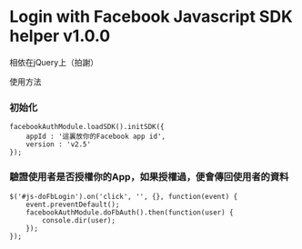 # Login with Facebook Javascript SDK helper v1.0.0

相依在jQuery上（拍謝）

使用方法

### 初始化

```
facebookAuthModule.loadSDK().initSDK({
	appId : '這裏放你的Facebook app id',
	version : 'v2.5'
});
```

### 驗證使用者是否授權你的App，如果授權過，便會傳回使用者的資料

```
$('#js-doFbLogin').on('click', '', {}, function(event) {
	event.preventDefault();
	facebookAuthModule.doFbAuth().then(function(user) {
		console.dir(user);
	});
});
``` 